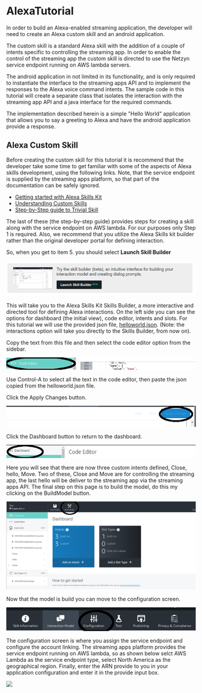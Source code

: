 # AlexaTutorial

In order to build an Alexa-enabled streaming application, the developer will
need to create an Alexa custom skill and an android application. 

The custom skill is a standard Alexa skill with the addition of a couple of intents specific to controlling the streaming app. In order to enable the control of the streaming app the custom skill is directed to use the Netzyn service endpoint running on AWS lambda servers.

The android application in not limited in its functionality, and is only required to instantiate the interface to the streaming apps API and to implement the responses to the Alexa voice command intents. The sample code in this tutorial will create a separate class that isolates the interaction with the streaming app API and a java interface for the required commands.

The implementation described herein is a simple "Hello World" application that allows you to say a greeting to Alexa and have the android application provide a response. 

## Alexa Custom Skill
Before creating the custom skill for this tutorial it is recommend that the developer take some time to get familiar with some of the aspects of Alexa skills development, using the following links. Note, that the service endpoint is supplied by the streaming apps platform, so that part of the documentation can be safely ignored.

* [Getting started with Alexa Skills Kit](https://developer.amazon.com/public/solutions/alexa/alexa-skills-kit/getting-started-guide)
* [Understanding Custom Skills](https://developer.amazon.com/public/solutions/alexa/alexa-skills-kit/overviews/understanding-custom-skills)
* [Step-by-Step guide to Trivial Skill](https://github.com/alexa/skill-sample-nodejs-trivia)

The last of these (the step-by-step guide) provides steps for creating a skill along with the service endpoint on AWS lambda. For our purposes only Step 1 is required. Also, we recommend that you utilize the Alexa Skills kit builder rather than the original developer portal for defining interaction. 

So, when you get to item 5. you should select **Launch Skill Builder**

![](./LaunchBuilder.png)

This will take you to the Alexa Skills Kit Skills Builder, a more interactive and directed tool for defining Alexa interactions. On the left side you can see the options for dashboard (the initial view), code editor, intents and slots. For this tutorial we will use the provided json file, [helloworld.json](./helloworld.json). (Note: the interactions option will take you directly to the Skills Builder, from now on).

Copy the text from this file and then select the code editor option from the sidebar. 

![](./CodeEditor.png)

Use Control-A to select all the text in the code editor, then paste the json copied from the helloworld.json file. 

Click the Apply Changes button.

![](./ApplyChanges.png)
 
Click the Dashboard button to return to the dashboard.

![](./SelectDashboard.png) 

Here you will see that there are now three custom intents defined, Close, hello, Move. Two of these, Close and Move are for controlling the streaming app, the last hello will be deliver to the streaming app via the streaming apps API. The final step on this page is to build the model, do this my clicking on the BuildModel button.

![](./BuildModel.png)

Now that the model is build you can move to the configuration screen. 

![](./Configuration.png)

The configuration screen is where you assign the service endpoint and configure the account linking. The streaming apps platform provides the service endpoint running on AWS lambda, so as shown below selct AWS Lambda as the service endpoint type, select North America as the geographical region. Finally, enter the ARN provide to you in your application configuration and enter it in the provide input box. 

 ![](https://s3.amazonaws.com/lantern-code-samples-images/trivia/configuration.PNG)




 

